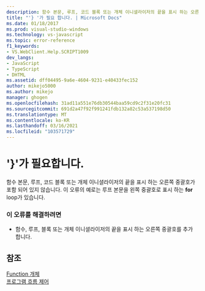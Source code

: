```yaml
---
description: 함수 본문, 루프, 코드 블록 또는 개체 이니셜라이저의 끝을 표시 하는 오른쪽 중괄호가 포함 되어 있지 않습니다.
title: "'} '가 필요 합니다. | Microsoft Docs"
ms.date: 01/18/2017
ms.prod: visual-studio-windows
ms.technology: vs-javascript
ms.topic: error-reference
f1_keywords:
- VS.WebClient.Help.SCRIPT1009
dev_langs:
- JavaScript
- TypeScript
- DHTML
ms.assetid: dff04495-9a6e-4604-9231-e40433fec152
author: mikejo5000
ms.author: mikejo
manager: ghogen
ms.openlocfilehash: 31ad11a551e76db30544baa59cd9c2f31e20fc31
ms.sourcegitcommit: 691d2a47f92f991241fdb132a82c53a537198d50
ms.translationtype: MT
ms.contentlocale: ko-KR
ms.lasthandoff: 03/16/2021
ms.locfileid: "103571729"
---
```

# <a name="expected-"></a>'}'가 필요합니다.
함수 본문, 루프, 코드 블록 또는 개체 이니셜라이저의 끝을 표시 하는 오른쪽 중괄호가 포함 되어 있지 않습니다. 이 오류의 예로는 루프 본문을 왼쪽 중괄호로 표시 하는 **for** loop가 있습니다.  
  
### <a name="to-correct-this-error"></a>이 오류를 해결하려면  
  
- 함수, 루프, 블록 또는 개체 이니셜라이저의 끝을 표시 하는 오른쪽 중괄호를 추가 합니다.  
  
## <a name="see-also"></a>참조  
 [Function 개체](https://developer.mozilla.org/docs/Web/JavaScript/Reference/Global_Objects/Function)   
 [프로그램 흐름 제어](https://developer.mozilla.org/docs/Web/JavaScript/Guide/Control_flow_and_error_handling)
